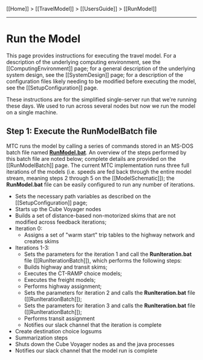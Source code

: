 [[Home]] > [[TravelModel]] > [[UsersGuide]] > [[RunModel]]

---

# Run the Model

This page provides instructions for executing the travel model. For a description of the underlying computing environment, see the [[ComputingEnvironment]] page; for a general description of the underlying system design, see the [[SystemDesign]] page; for a description of the configuration files likely needing to be modified before executing the model, see the [[SetupConfiguration]] page.

These instructions are for the simplified single-server run that we're running these days.  We used to run across several nodes but now we run the model on a single machine.

## Step 1: Execute the RunModelBatch file

MTC runs the model by calling a series of commands stored in an MS-DOS batch file named [**RunModel.bat**](https://github.com/MetropolitanTransportationCommission/travel-model-one/blob/master/model-files/RunModel.bat). An overview of the steps performed by this batch file are noted below; complete details are provided on the [[RunModelBatch]] page. The current MTC implementation runs three full iterations of the models (i.e. speeds are fed back through the entire model stream, meaning steps 2 through 5 on the [[ModelSchematic]]); the **RunModel.bat** file can be easily configured to run any number of iterations.

* Sets the necessary path variables as described on the [[SetupConfiguration]] page;
* Starts up the Cube Voyager nodes
* Builds a set of distance-based non-motorized skims that are not modified across feedback iterations;
* Iteration 0:
  * Assigns a set of "warm start" trip tables to the highway network and creates skims
* Iterations 1-3:
  * Sets the parameters for the iteration 1 and call the **RunIteration.bat** file ([[RunIterationBatch]]), which performs the following steps:
   * Builds highway and transit skims;
   * Executes the CT-RAMP choice models;
   * Executes the freight models;
   * Performs highway assignment;
   * Sets the parameters for iteration 2 and calls the **RunIteration.bat** file ([[RunIterationBatch]]);
   * Sets the parameters for iteration 3 and calls the **RunIteration.bat** file ([[RunIterationBatch]]);
   * Performs transit assignment
   * Notifies our slack channel that the iteration is complete
* Create destination choice logsums
* Summarization steps
* Shuts down the Cube Voyager nodes as and the java processes
* Notifies our slack channel that the model run is complete

